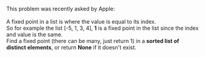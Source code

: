 This problem was recently asked by Apple:
<br><br>
A fixed point in a list is where the value is equal to its index. 
<br>So for example the list [-5, 1, 3, 4], <b>1</b> is a fixed point in the list since the index and value is the same. 
<br>Find a fixed point (there can be many, just return 1) in a <b>sorted list of distinct elements</b>, or return <b>None</b> if it doesn't exist.
